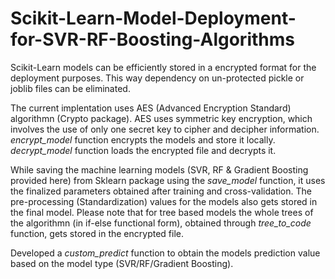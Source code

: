 # Scikit-Learn-Model-Deployment-for-SVR-RF-Boosting-Algorithms
Scikit-Learn models can be efficiently stored in a encrypted format for the deployment purposes. This way dependency on un-protected pickle or joblib files can be eliminated. 

The current implentation uses AES (Advanced Encryption Standard) algorithmn (Crypto package). AES uses symmetric key encryption, which involves the use of only one secret key to cipher and decipher information. *encrypt_model* function encrypts the models and store it locally. *decrypt_model* function loads the encrypted file and decrypts it. 

While saving the machine learning models (SVR, RF & Gradient Boosting provided here) from Sklearn package using the *save_model* function, it uses the finalized parameters obtained after training and cross-validation. The pre-processing (Standardization) values for the models also gets stored in the final model. Please note that for tree based models the whole trees of the algorithmn (in if-else functional form),  obtained through *tree_to_code* function, gets stored in the encrypted file.

Developed a *custom_predict* function to obtain the models prediction value based on the model type (SVR/RF/Gradient Boosting).
